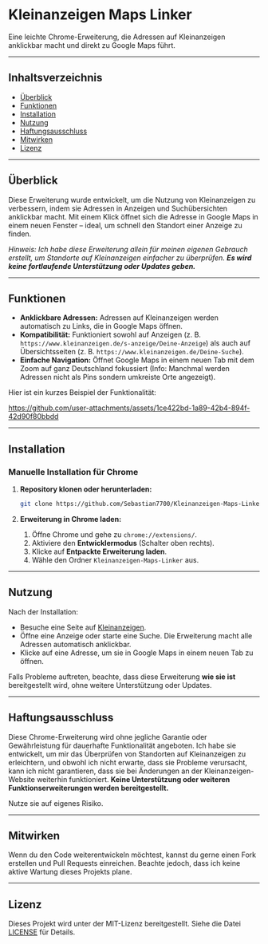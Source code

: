 # Kleinanzeigen Maps Linker

Eine leichte Chrome-Erweiterung, die Adressen auf Kleinanzeigen anklickbar macht und direkt zu Google Maps führt.

---

## Inhaltsverzeichnis

- [Überblick](#überblick)
- [Funktionen](#funktionen)
- [Installation](#installation)
- [Nutzung](#nutzung)
- [Haftungsausschluss](#haftungsausschluss)
- [Mitwirken](#mitwirken)
- [Lizenz](#lizenz)

---

## Überblick

Diese Erweiterung wurde entwickelt, um die Nutzung von Kleinanzeigen zu verbessern, indem sie Adressen in Anzeigen und Suchübersichten anklickbar macht. Mit einem Klick öffnet sich die Adresse in Google Maps in einem neuen Fenster – ideal, um schnell den Standort einer Anzeige zu finden.

*Hinweis: Ich habe diese Erweiterung allein für meinen eigenen Gebrauch erstellt, um Standorte auf Kleinanzeigen einfacher zu überprüfen. **Es wird keine fortlaufende Unterstützung oder Updates geben.***

---

## Funktionen

- **Anklickbare Adressen:** Adressen auf Kleinanzeigen werden automatisch zu Links, die in Google Maps öffnen.
- **Kompatibilität:** Funktioniert sowohl auf Anzeigen (z. B. `https://www.kleinanzeigen.de/s-anzeige/Deine-Anzeige`) als auch auf Übersichtsseiten (z. B. `https://www.kleinanzeigen.de/Deine-Suche`).
- **Einfache Navigation:** Öffnet Google Maps in einem neuen Tab mit dem Zoom auf ganz Deutschland fokussiert (Info: Manchmal werden Adressen nicht als Pins sondern umkreiste Orte angezeigt).

Hier ist ein kurzes Beispiel der Funktionalität:

https://github.com/user-attachments/assets/1ce422bd-1a89-42b4-894f-42d90f80bbdd


---

## Installation

### Manuelle Installation für Chrome

1. **Repository klonen oder herunterladen:**

   ```bash
   git clone https://github.com/Sebastian7700/Kleinanzeigen-Maps-Linker.git
   ```

2. **Erweiterung in Chrome laden:**

   1. Öffne Chrome und gehe zu `chrome://extensions/`.
   2. Aktiviere den **Entwicklermodus** (Schalter oben rechts).
   3. Klicke auf **Entpackte Erweiterung laden**.
   4. Wähle den Ordner `Kleinanzeigen-Maps-Linker` aus.

---

## Nutzung

Nach der Installation:

- Besuche eine Seite auf [Kleinanzeigen](https://www.kleinanzeigen.de).
- Öffne eine Anzeige oder starte eine Suche. Die Erweiterung macht alle Adressen automatisch anklickbar.
- Klicke auf eine Adresse, um sie in Google Maps in einem neuen Tab zu öffnen.

Falls Probleme auftreten, beachte, dass diese Erweiterung **wie sie ist** bereitgestellt wird, ohne weitere Unterstützung oder Updates.

---

## Haftungsausschluss

Diese Chrome-Erweiterung wird ohne jegliche Garantie oder Gewährleistung für dauerhafte Funktionalität angeboten. Ich habe sie entwickelt, um mir das Überprüfen von Standorten auf Kleinanzeigen zu erleichtern, und obwohl ich nicht erwarte, dass sie Probleme verursacht, kann ich nicht garantieren, dass sie bei Änderungen an der Kleinanzeigen-Website weiterhin funktioniert. **Keine Unterstützung oder weiteren Funktionserweiterungen werden bereitgestellt.**

Nutze sie auf eigenes Risiko.

---

## Mitwirken

Wenn du den Code weiterentwickeln möchtest, kannst du gerne einen Fork erstellen und Pull Requests einreichen. Beachte jedoch, dass ich keine aktive Wartung dieses Projekts plane.

---

## Lizenz

Dieses Projekt wird unter der MIT-Lizenz bereitgestellt. Siehe die Datei [LICENSE](LICENSE) für Details.
